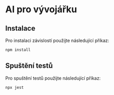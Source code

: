 # AI pro vývojářku

## Instalace

Pro instalaci závislostí použijte následující příkaz:

```bash
npm install
```

## Spuštění testů

Pro spuštění testů použijte následující příkaz:

```bash
npx jest
```
